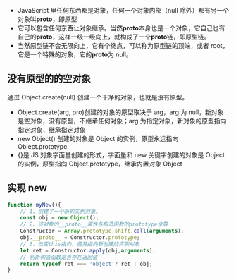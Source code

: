 - JavaScript 里任何东西都是对象，任何一个对象内部（null 除外）都有另一个对象叫**proto**，即原型
- 它可以包含任何东西让对象继承。当然**proto**本身也是一个对象，它自己也有自己的**proto**，这样一级一级向上，就构成了一个**proto**链，即原型链。
- 当然原型链不会无限向上，它有个终点，可以称为原型链的顶端，或者 root，它是一个特殊的对象，它的**proto**为 null。

## 没有原型的的空对象

通过 Object.create(null) 创建一个干净的对象，也就是没有原型。

- Object.create(arg, pro)创建的对象的原型取决于 arg，arg 为 null，新对象是空对象，没有原型，不继承任何对象；arg 为指定对象，新对象的原型指向指定对象，继承指定对象
- new Object() 创建的对象是 Object 的实例，原型永远指向 Object.prototype.
- {}是 JS 对象字面量创建的形式，字面量和 new 关键字创建的对象是 Object 的实例，原型指向 Object.prototype，继承内置对象 Object

## 实现 new

```JavaScript
function myNew(){
    // 1、创建了一个新的实例对象。
    const obj = new Object();
    // 2、该对象的__proto__属性与构造函数的prototype全等
    Constructor = Array.prototype.shift.call(arguments);
    obj.__proto__ = Constructor.prototype;
    // 3、改变this指向，使其指向新创建的实例对象
    let ret = Constructor.apply(obj,arguments);
    // 判断构造函数是否存在返回值
    return typeof ret === 'object'? ret : obj;
}
```

